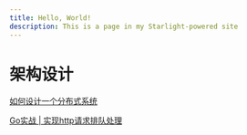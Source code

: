 ```yaml
---
title: Hello, World!
description: This is a page in my Starlight-powered site
---
```


# 架构设计

[如何设计一个分布式系统](https://youngerfary.github.io/2017/04/14/设计分布式/)

[Go实战 | 实现http请求排队处理](https://mp.weixin.qq.com/s/Gy__jst_fwDgO-NxGaWPag)
